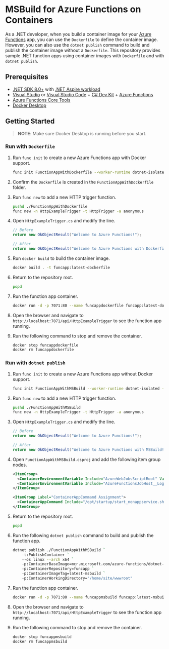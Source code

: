 # MSBuild for Azure Functions on Containers

As a .NET developer, when you build a container image for your [Azure Functions](https://learn.microsoft.com/azure/azure-functions/functions-overview?WT.mc_id=dotnet-147942-juyoo) app, you can use the `Dockerfile` to define the container image. However, you can also use the `dotnet publish` command to build and publish the container image without a `Dockerfile`. This repository provides sample .NET function apps using container images with `Dockerfile` and with `dotnet publish`.

## Prerequisites

- [.NET SDK 8.0+](https://dotnet.microsoft.com/download/dotnet/8.0?WT.mc_id=dotnet-147942-juyoo) with [.NET Aspire workload](https://learn.microsoft.com/dotnet/aspire/fundamentals/setup-tooling?WT.mc_id=dotnet-147942-juyoo)
- [Visual Studio](https://visualstudio.microsoft.com/?WT.mc_id=dotnet-147942-juyoo) or [Visual Studio Code](https://code.visualstudio.com/?WT.mc_id=dotnet-147942-juyoo) + [C# Dev Kit](https://marketplace.visualstudio.com/items?itemName=ms-dotnettools.csdevkit) + [Azure Functions](https://marketplace.visualstudio.com/items?itemName=ms-azuretools.vscode-azurefunctions?WT.mc_id=dotnet-147942-juyoo)
- [Azure Functions Core Tools](https://learn.microsoft.com/azure/azure-functions/functions-run-local?WT.mc_id=dotnet-147942-juyoo)
- [Docker Desktop](https://www.docker.com/products/docker-desktop)

## Getting Started

> **NOTE**: Make sure Docker Desktop is running before you start.

### Run with `Dockerfile`

1. Run `func init` to create a new Azure Functions app with Docker support.

    ```bash
    func init FunctionAppWithDockerfile --worker-runtime dotnet-isolated --docker --target-framework net8.0
    ```

1. Confirm the `Dockerfile` is created in the `FunctionAppWithDockerfile` folder.
1. Run `func new` to add a new HTTP trigger function.

    ```bash
    pushd ./FunctionAppWithDockerfile
    func new -n HttpExampleTrigger -t HttpTrigger -a anonymous
    ```

1. Open `HttpExampleTrigger.cs` and modify the line.

    ```csharp
    // Before
    return new OkObjectResult("Welcome to Azure Functions!");

    // After
    return new OkObjectResult("Welcome to Azure Functions with Dockerfile!");
    ```

1. Run `docker build` to build the container image.

    ```bash
    docker build . -t funcapp:latest-dockerfile
    ```

1. Return to the repository root.

    ```bash
    popd
    ```

1. Run the function app container.

    ```bash
    docker run -d -p 7071:80 --name funcappdockerfile funcapp:latest-dockerfile
    ```

1. Open the browser and navigate to `http://localhost:7071/api/HttpExampleTrigger` to see the function app running.
1. Run the following command to stop and remove the container.

    ```bash
    docker stop funcappdockerfile
    docker rm funcappdockerfile
    ```

### Run with `dotnet publish`

1. Run `func init` to create a new Azure Functions app without Docker support.

    ```bash
    func init FunctionAppWithMSBuild --worker-runtime dotnet-isolated --target-framework net8.0
    ```

1. Run `func new` to add a new HTTP trigger function.

    ```bash
    pushd ./FunctionAppWithMSBuild
    func new -n HttpExampleTrigger -t HttpTrigger -a anonymous
    ```

1. Open `HttpExampleTrigger.cs` and modify the line.

    ```csharp
    // Before
    return new OkObjectResult("Welcome to Azure Functions!");

    // After
    return new OkObjectResult("Welcome to Azure Functions with MSBuild!");
    ```

1. Open `FunctionAppWithMSBuild.csproj` and add the following item group nodes.

    ```xml
    <ItemGroup>
      <ContainerEnvironmentVariable Include="AzureWebJobsScriptRoot" Value="/home/site/wwwroot" />
      <ContainerEnvironmentVariable Include="AzureFunctionsJobHost__Logging__Console__IsEnabled" Value="true" />
    </ItemGroup>

    <ItemGroup Label="ContainerAppCommand Assignment">
      <ContainerAppCommand Include="/opt/startup/start_nonappservice.sh" />
    </ItemGroup>
    ```

1. Return to the repository root.

    ```bash
    popd
    ```

1. Run the following `dotnet publish` command to build and publish the function app.

    ```bash
    dotnet publish ./FunctionAppWithMSBuild `
        -t:PublishContainer `
        --os linux --arch x64 `
        -p:ContainerBaseImage=mcr.microsoft.com/azure-functions/dotnet-isolated:4-dotnet-isolated8.0 `
        -p:ContainerRepository=funcapp `
        -p:ContainerImageTag=latest-msbuild `
        -p:ContainerWorkingDirectory="/home/site/wwwroot"
    ```

1. Run the function app container.

    ```bash
    docker run -d -p 7071:80 --name funcappmsbuild funcapp:latest-msbuild
    ```

1. Open the browser and navigate to `http://localhost:7071/api/HttpExampleTrigger` to see the function app running.
1. Run the following command to stop and remove the container.

    ```bash
    docker stop funcappmsbuild
    docker rm funcappmsbuild
    ```
